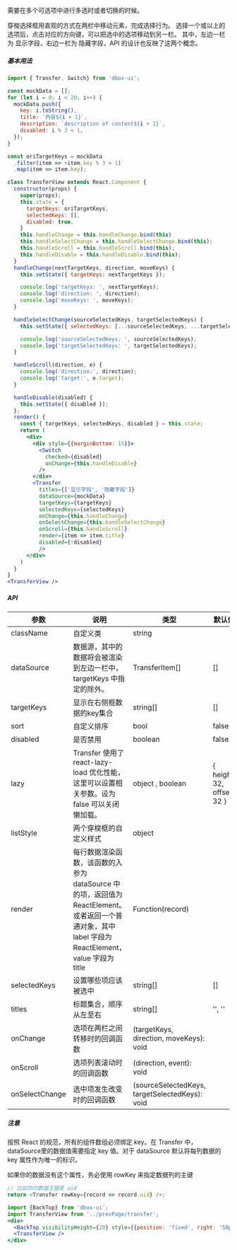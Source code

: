 
需要在多个可选项中进行多选时或者切换的时候。

穿梭选择框用直观的方式在两栏中移动元素，完成选择行为。
选择一个或以上的选项后，点击对应的方向键，可以把选中的选项移动到另一栏。 其中，左边一栏为 显示字段，右边一栏为 隐藏字段，API 的设计也反映了这两个概念。

##### **基本用法**

```jsx
import { Transfer, Switch} from 'dbox-ui';

const mockData = [];
for (let i = 0; i < 20; i++) {
  mockData.push({
    key: i.toString(),
    title: `内容${i + 1}`,
    description: `description of content${i + 1}`,
    disabled: i % 3 < 1,
  });
}

const oriTargetKeys = mockData
  .filter(item => +item.key % 3 > 1)
  .map(item => item.key);

class TransferView extends React.Component {
  constructor(props) {
    super(props);
    this.state = {
      targetKeys: oriTargetKeys,
      selectedKeys: [],
      disabled: true,
    }
    this.handleChange = this.handleChange.bind(this)
    this.handleSelectChange = this.handleSelectChange.bind(this);
    this.handleScroll = this.handleScroll.bind(this);
    this.handleDisable = this.handleDisable.bind(this);
  }
  handleChange(nextTargetKeys, direction, moveKeys) {
    this.setState({ targetKeys: nextTargetKeys });

    console.log('targetKeys: ', nextTargetKeys);
    console.log('direction: ', direction);
    console.log('moveKeys: ', moveKeys);
  }

  handleSelectChange(sourceSelectedKeys, targetSelectedKeys) {
    this.setState({ selectedKeys: [...sourceSelectedKeys, ...targetSelectedKeys] });

    console.log('sourceSelectedKeys: ', sourceSelectedKeys);
    console.log('targetSelectedKeys: ', targetSelectedKeys);
  }

  handleScroll(direction, e) {
    console.log('direction:', direction);
    console.log('target:', e.target);
  }

  handleDisable(disabled) {
    this.setState({ disabled });
  };
  render() {
    const { targetKeys, selectedKeys, disabled } = this.state;
    return (
      <div>
        <div style={{marginBottom: 15}}>
          <Switch
            checked={disabled}
            onChange={this.handleDisable}
          />
        </div>
        <Transfer
          titles={['显示字段', '隐藏字段']}
          dataSource={mockData}
          targetKeys={targetKeys}
          selectedKeys={selectedKeys}
          onChange={this.handleChange}
          onSelectChange={this.handleSelectChange}
          onScroll={this.handleScroll}
          render={item => item.title}
          disabled={!disabled}
          />
      </div>
    )
  }
}
<TransferView />
```

##### **API**

| 参数 | 说明 | 类型 | 默认值 |
| --- | --- | --- | --- |
| className | 自定义类 | string |  |
| dataSource | 数据源，其中的数据将会被渲染到左边一栏中，targetKeys 中指定的除外。 | TransferItem[] | [] |
| targetKeys | 显示在右侧框数据的key集合 | string[] | [] |
| sort | 自定义排序 | bool | false |
| disabled | 是否禁用 | boolean | false |
| lazy | Transfer 使用了 react-lazy-load 优化性能，这里可以设置相关参数。设为 false 可以关闭懒加载。 | object , boolean | { height: 32, offset: 32 } |
| listStyle | 两个穿梭框的自定义样式 | object |  |
| render | 每行数据渲染函数，该函数的入参为 dataSource 中的项，返回值为 ReactElement。或者返回一个普通对象，其中 label 字段为 ReactElement，value 字段为 title | Function(record) |  |
| selectedKeys | 设置哪些项应该被选中 | string[] | [] |
| titles | 标题集合，顺序从左至右 | string[] | '', '' |
| onChange | 选项在两栏之间转移时的回调函数 | (targetKeys, direction, moveKeys): void |  |
| onScroll | 选项列表滚动时的回调函数 | (direction, event): void |  |
| onSelectChange | 选中项发生改变时的回调函数 | (sourceSelectedKeys, targetSelectedKeys): void |  |

##### **注意**
按照 React 的规范，所有的组件数组必须绑定 key。在 Transfer 中，dataSource里的数据值需要指定 key 值。对于 dataSource 默认将每列数据的 key 属性作为唯一的标识。

如果你的数据没有这个属性，务必使用 rowKey 来指定数据列的主键

```js static
// 比如你的数据主键是 uid
return <Transfer rowKey={record => record.uid} />;
```

```jsx noeditor
import {BackTop} from 'dbox-ui';
import TransferView from '../prevPage/transfer';
<div>
  <BackTop visibilityHeight={20} style={{position: 'fixed', right: '50px'}}/>
  <TransferView />
</div>
```
